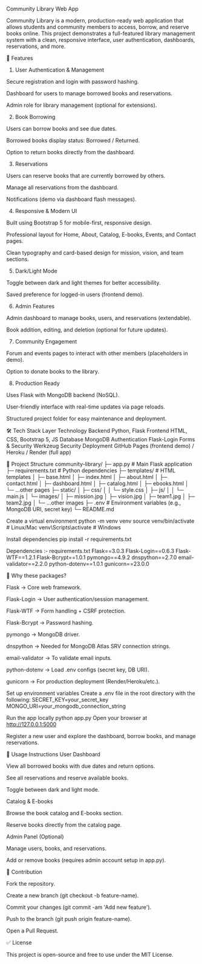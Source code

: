 Community Library Web App

Community Library is a modern, production-ready web application that allows students and community members to access, borrow, and reserve books online. This project demonstrates a full-featured library management system with a clean, responsive interface, user authentication, dashboards, reservations, and more.


🌟 Features
1. User Authentication & Management

Secure registration and login with password hashing.

Dashboard for users to manage borrowed books and reservations.

Admin role for library management (optional for extensions).

2. Book Borrowing

Users can borrow books and see due dates.

Borrowed books display status: Borrowed / Returned.

Option to return books directly from the dashboard.

3. Reservations

Users can reserve books that are currently borrowed by others.

Manage all reservations from the dashboard.

Notifications (demo via dashboard flash messages).

4. Responsive & Modern UI

Built using Bootstrap 5 for mobile-first, responsive design.

Professional layout for Home, About, Catalog, E-books, Events, and Contact pages.

Clean typography and card-based design for mission, vision, and team sections.

5. Dark/Light Mode

Toggle between dark and light themes for better accessibility.

Saved preference for logged-in users (frontend demo).

6. Admin Features

Admin dashboard to manage books, users, and reservations (extendable).

Book addition, editing, and deletion (optional for future updates).

7. Community Engagement

Forum and events pages to interact with other members (placeholders in demo).

Option to donate books to the library.

8. Production Ready

Uses Flask with MongoDB backend (NoSQL).

User-friendly interface with real-time updates via page reloads.

Structured project folder for easy maintenance and deployment.

🛠️ Tech Stack
Layer	Technology
Backend	Python, Flask
Frontend	HTML, CSS, Bootstrap 5, JS
Database	MongoDB
Authentication	Flask-Login
Forms & Security	Werkzeug Security
Deployment	GitHub Pages (frontend demo) / Heroku / Render (full app)

📁 Project Structure
community-library/
├─ app.py                 # Main Flask application
├─ requirements.txt       # Python dependencies
├─ templates/             # HTML templates
│   ├─ base.html
│   ├─ index.html
│   ├─ about.html
│   ├─ contact.html
│   ├─ dashboard.html
│   ├─ catalog.html
│   ├─ ebooks.html
│   └─ ...other pages
├─ static/
│   ├─ css/
│   │   └─ style.css
│   ├─ js/
│   │   └─ main.js
│   └─ images/
│       ├─ mission.jpg
│       ├─ vision.jpg
│       ├─ team1.jpg
│       ├─ team2.jpg
│       └─ ...other images
├─ .env                   # Environment variables (e.g., MongoDB URI, secret key)
└─ README.md


Create a virtual environment
python -m venv venv
source venv/bin/activate   # Linux/Mac
venv\Scripts\activate      # Windows

Install dependencies
pip install -r requirements.txt


Dependencies :-  requirements.txt
Flask==3.0.3
Flask-Login==0.6.3
Flask-WTF==1.2.1
Flask-Bcrypt==1.0.1
pymongo==4.9.2
dnspython==2.7.0
email-validator==2.2.0
python-dotenv==1.0.1
gunicorn==23.0.0

📌 Why these packages?

Flask → Core web framework.

Flask-Login → User authentication/session management.

Flask-WTF → Form handling + CSRF protection.

Flask-Bcrypt → Password hashing.

pymongo → MongoDB driver.

dnspython → Needed for MongoDB Atlas SRV connection strings.

email-validator → To validate email inputs.

python-dotenv → Load .env configs (secret key, DB URI).

gunicorn → For production deployment (Render/Heroku/etc.).


Set up environment variables
Create a .env file in the root directory with the following:
SECRET_KEY=your_secret_key
MONGO_URI=your_mongodb_connection_string

Run the app locally
python app.py
Open your browser at http://127.0.0.1:5000

Register a new user and explore the dashboard, borrow books, and manage reservations.

🔧 Usage Instructions
User Dashboard

View all borrowed books with due dates and return options.

See all reservations and reserve available books.

Toggle between dark and light mode.

Catalog & E-books

Browse the book catalog and E-books section.

Reserve books directly from the catalog page.

Admin Panel (Optional)

Manage users, books, and reservations.

Add or remove books (requires admin account setup in app.py).


🤝 Contribution

Fork the repository.

Create a new branch (git checkout -b feature-name).

Commit your changes (git commit -am 'Add new feature').

Push to the branch (git push origin feature-name).

Open a Pull Request.


✅ License

This project is open-source and free to use under the MIT License.

